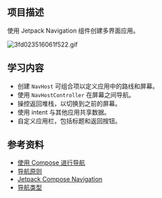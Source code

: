 ## 项目描述

使用 Jetpack Navigation 组件创建多界面应用。



![3fd023516061f522.gif](https://developer.android.google.cn/static/codelabs/basic-android-kotlin-compose-navigation/img/3fd023516061f522.gif?hl=zh-cn)





## 学习内容

- 创建 `NavHost` 可组合项以定义应用中的路线和屏幕。
- 使用 `NavHostController` 在屏幕之间导航。
- 操控返回堆栈，以切换到之前的屏幕。
- 使用 intent 与其他应用共享数据。
- 自定义应用栏，包括标题和返回按钮。





## 参考资料

- [使用 Compose 进行导航](https://developer.android.google.cn/jetpack/compose/navigation?hl=zh-cn)
- [导航原则](https://developer.android.google.cn/guide/navigation/navigation-principles?hl=zh-cn)
- [Jetpack Compose Navigation](https://developer.android.google.cn/codelabs/jetpack-compose-navigation?hl=zh-cn#0)
- [导航类型](https://material.io/design/navigation/understanding-navigation.html)